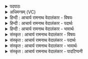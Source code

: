 <details><summary>पदपाठः</summary>

यः꣢। जि꣣ना꣡ति꣢। न। जी꣡य꣢꣯ते। ह꣡न्ति꣢꣯। श꣡त्रु꣢꣯म्। अ꣣भी꣡त्य꣢। अ꣣भि। इ꣡त्य꣢꣯। सः। पव꣣स्व। सहस्रजित्। सहस्र। जित्। ९७८।
</details>

<details><summary>अधिमन्त्रम् (VC)</summary>

- पवमानः सोमः
- अवत्सारः काश्यपः
- गायत्री
- षड्जः
</details>

<details><summary>हिन्दी : आचार्य रामनाथ वेदालंकार - विषयः</summary>

अगले मन्त्र में जगदीश्वर की शक्ति का वर्णन करते हुए उसका आह्वान किया गया है।
</details>

<details><summary>हिन्दी : आचार्य रामनाथ वेदालंकार - पदार्थः</summary>

पदार्थान्वयभाषाः -  (यः)जो आप(जिनाति)विघ्नों वा विपत्तियों को विनष्ट करते हो, (न जीयते)किसी से पराजित नहीं होते हो,प्रत्युत(अभीत्य)आक्रमण करके(शत्रुम्)शत्रु काम,क्रोध आदि को(हन्ति)मारते हो, (सः)वह आप(सहस्रजित्)हजारों आन्तरिक एवं बाह्य सम्पदाओं के विजेता होते हुए(पवस्व)हे पवमान सोम अर्थात् क्रियाशील जीवात्मन्!प्रगति करो ॥४॥
</details>

<details><summary>हिन्दी : आचार्य रामनाथ वेदालंकार - भावार्थः</summary>

भावार्थभाषाः -  परमेश्वर का उपासक उसकी मित्रता प्राप्त करके प्रचण्ड से प्रचण्ड बाह्य तथा आन्तरिक शत्रुओं को जीत सकता है ॥४॥
</details>

<details><summary>संस्कृत : आचार्य रामनाथ वेदालंकार - विषयः</summary>

अथ जीवात्मनः शक्तिं वर्णयंस्तमाह्वयति।
</details>

<details><summary>संस्कृत : आचार्य रामनाथ वेदालंकार - पदार्थः</summary>

पदार्थान्वयभाषाः -  हे पवमानसोम क्रियाशील जीवात्मन्! (यः)यो भवान्(जिनाति)विघ्नान् विपदो वा विनाशयति।[ज्या वयोहानौ,क्र्यादिः।] (न जीयते)केनापि न पराजीयते,प्रत्युत(अभीत्य)आक्रम्य(शत्रुम्)वैरिणं कामक्रोधादिकम्(हन्ति)मारयति, (सः)असौ(सहस्रजित्)सहस्राणाम् आन्तराणां बाह्यानां च सम्पदां विजेता सन् त्वम्(पवस्व)प्रगतिं कुरु ॥४॥
</details>

<details><summary>संस्कृत : आचार्य रामनाथ वेदालंकार - भावार्थः</summary>

भावार्थभाषाः -  परमेश्वरस्योपासकस्तत्सख्यं प्राप्य प्रचण्डानपि बाह्यानान्तरांश्च रिपून् विजेतुं क्षमते ॥४॥
</details>

<details><summary>संस्कृत : आचार्य रामनाथ वेदालंकार - पादटिप्पनी</summary>

टिप्पणी:   १.ऋ० ९।५५।४।
</details>